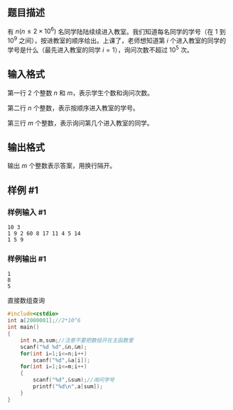 ## 题目描述

有 $n(n \le 2 \times 10^6)$ 名同学陆陆续续进入教室。我们知道每名同学的学号（在 $1$ 到 $10^9$ 之间），按进教室的顺序给出。上课了，老师想知道第 $i$ 个进入教室的同学的学号是什么（最先进入教室的同学 $i=1$），询问次数不超过 $10^5$ 次。

## 输入格式

第一行 $2$ 个整数 $n$ 和 $m$，表示学生个数和询问次数。

第二行 $n$ 个整数，表示按顺序进入教室的学号。

第三行 $m$ 个整数，表示询问第几个进入教室的同学。

## 输出格式

输出 $m$ 个整数表示答案，用换行隔开。

## 样例 #1

### 样例输入 #1

```
10 3
1 9 2 60 8 17 11 4 5 14
1 5 9
```

### 样例输出 #1

```
1
8
5
```
直接数组查询
```cpp
#include<cstdio>
int a[2000001];//2*10^6
int main()
{
	int n,m,sum;//注意不要把数组开在主函数里
	scanf("%d %d",&n,&m);
	for(int i=1;i<=n;i++)
		scanf("%d",&a[i]);
	for(int i=1;i<=m;i++)
	{
		scanf("%d",&sum);//询问学号
		printf("%d\n",a[sum]);
	}
}
```